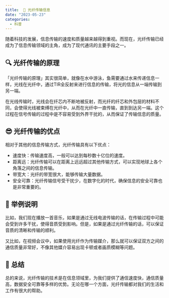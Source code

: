 ```yaml
---
title:  📡 光纤传输信息 
date: "2023-05-23"
categories:
  - 科普
---
```


随着科技的发展，信息传输的速度和质量越来越得到重视。而现在，光纤传输已经成为了信息传输领域的主角，成为了现代通讯的主要手段之一。

## 🔍 光纤传输的原理

「光纤传输的原理」其实很简单，就像在水中游泳，鱼需要通过水来传递信息一样，光线在光纤中，通过TIR全反射来进行信息的传输，将光的信息从一端传输到另一端。

在光线传输时，光线会在纤芯内不断地被反射，而光纤的纤芯和外包层的材料不同，会使得光线被束缚在光纤中，从而在光纤中一直传输，直到到达另一端。这个过程在信号传输的过程中是不容易受到外界干扰的，从而保证了传输信息的质量。

## 😎 光纤传输的优点

相对于其他的信息传输方式，光纤传输具有以下优点：

- 速度快：传输速度高，一般可以达到每秒数十亿位的速度。
- 距离远：光纤传输可以在距离上远远超过其他传输方式，可以实现地球上各个角落之间的信息传输。
- 带宽大：光纤的带宽很大，能够传输大量数据。
- 安全可靠：光纤传输信号受干扰少，在数字化的时代，确保信息的安全可靠也是非常重要的。

## 🚀 举例说明

比如，我们现在播放一首音乐，如果是通过无线电波传输的话，在传输过程中可能会受到许多干扰，使得音质受到影响。但是，如果是通过光纤传输的话，可以保证音质的清晰和传输的顺利。

又比如，在视频会议中，如果使用光纤作为传输媒介，那么就可以保证双方之间的通信质量非常好，不像其他媒介容易出现卡顿或者画质模糊等问题。

## 🌟 总结

总的来说，光纤传输的技术是在信息领域里，为我们提供了通信速度快，通信质量高，数据安全可靠等多样的优势。无论在哪一个方面，光纤传输都对我们的生活和工作有很大的帮助。